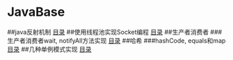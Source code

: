 # JavaBase
##java反射机制
[目录](https://github.com/tanghaodong25/java-/tree/master/src/haodong/net/cn/reflection)
##使用线程池实现Socket编程
[目录](https://github.com/tanghaodong25/java-/tree/master/src/haodong/net/cn/socket)
##生产者消费者
###生产者消费者wait, notifyAll方法实现
[目录](https://github.com/tanghaodong25/java-/tree/master/src/haodong/net/cn/producer_comsumer/easy)
##哈希
###hashCode, equals和map
[目录](https://github.com/tanghaodong25/java-/tree/master/src/haodong/net/cn/object_hash)
##几种单例模式实现
[目录](https://github.com/tanghaodong25/java-/tree/master/src/haodong/net/cn/singleton)
